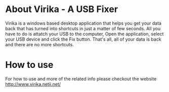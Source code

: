 # About Virika - A USB Fixer

Virika is a windows based desktop application that helps you get your data back that has turned into shortcuts in just a matter of few seconds. All you have to do is attatch your USB to the computer, Open the application, select your USB device and click the Fix button. That's all, all of your data is back and there are no more shortcuts.

# How to use
For how to use and more of the related info please checkout the website http://www.virika.netii.net/
